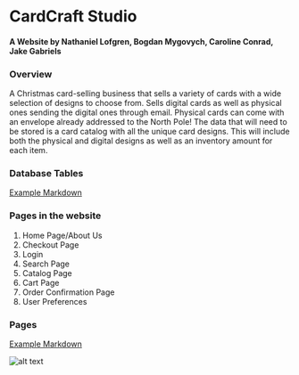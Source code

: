 # CardCraft Studio 

#### A Website by Nathaniel Lofgren, Bogdan Mygovych, Caroline Conrad, Jake Gabriels 
    

### Overview  

A Christmas card-selling business that sells a variety of cards with a wide selection of designs to choose from. Sells digital cards as well as physical ones sending the digital ones through email. Physical cards can come with an envelope already addressed to the North Pole! 
The data that will need to be stored is a card catalog with all the unique card designs.
 This will include both the physical and digital designs as well as an inventory amount for each item.  
 
### Database Tables
[Example Markdown](https://github.com/Natelofgren/CardCraft-Studio/blob/main/db_tables.md)

### Pages in the website

1. Home Page/About Us
2. Checkout Page
3. Login 
4. Search Page
5. Catalog Page
6. Cart Page
7. Order Confirmation Page
8. User Preferences

### Pages
[Example Markdown](https://github.com/Natelofgren/CardCraft-Studio/blob/main/page_designs.md)

![alt text](ColorPalette.jpg)

